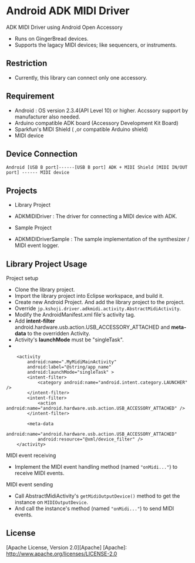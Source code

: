 Android ADK MIDI Driver
====

ADK MIDI Driver using Android Open Accessory

- Runs on GingerBread devices.
- Supports the lagacy MIDI devices; like sequencers, or instruments.

Restriction
----
- Currently, this library can connect only one accessory.

Requirement
----
- Android : OS version 2.3.4(API Level 10) or higher. Accssory support by manufacturer also needed.
- Arduino compatible ADK board (Accessory Development Kit Board)
- Sparkfun's MIDI Shield ( ,or compatible Arduino shield)
- MIDI device

Device Connection
----
    Android [USB B port]------[USB B port] ADK + MIDI Shield [MIDI IN/OUT port] ------ MIDI device

Projects
----
- Library Project  
 - ADKMIDIDriver : The driver for connecting a MIDI device with ADK.

- Sample Project
 - ADKMIDIDriverSample : The sample implementation of the synthesizer / MIDI event logger.

Library Project Usage
----
Project setup

- Clone the library project.
- Import the library project into Eclipse workspace, and build it.
- Create new Android Project. And add the library project to the project.
- Override `jp.kshoji.driver.adkmidi.activity.AbstractMidiActivity`.
- Modify the AndroidManifest.xml file's activity tag.
 - Add **intent-filter** android.hardware.usb.action.USB_ACCESSORY_ATTACHED and **meta-data** to the overridden Activity.
 - Activity's **launchMode** must be "singleTask".
- 

        <activity
            android:name=".MyMidiMainActivity"
            android:label="@string/app_name"
            android:launchMode="singleTask" >
            <intent-filter>
                <category android:name="android.intent.category.LAUNCHER" />
            </intent-filter>
            <intent-filter>
                <action android:name="android.hardware.usb.action.USB_ACCESSORY_ATTACHED" />
            </intent-filter>
    
            <meta-data
                android:name="android.hardware.usb.action.USB_ACCESSORY_ATTACHED"
                android:resource="@xml/device_filter" />
        </activity>


MIDI event receiving

- Implement the MIDI event handling method (named `"onMidi..."`) to receive MIDI events.

MIDI event sending

- Call AbstractMidiActivity's `getMidiOutputDevice()` method to get the instance on `MIDIOutputDevice`.
 - And call the instance's method (named `"onMidi..."`) to send MIDI events.

License
----
[Apache License, Version 2.0][Apache]
[Apache]: http://www.apache.org/licenses/LICENSE-2.0
